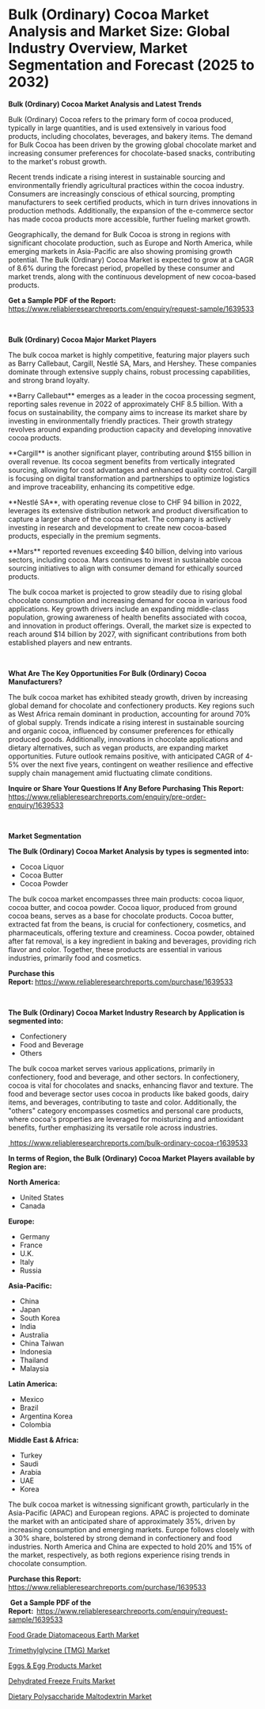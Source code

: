 <p><h1>Bulk (Ordinary) Cocoa Market Analysis and Market Size: Global Industry Overview, Market Segmentation and Forecast (2025 to 2032)</h1></p><p><strong>Bulk (Ordinary) Cocoa Market Analysis and Latest Trends</strong></p>
<p><p>Bulk (Ordinary) Cocoa refers to the primary form of cocoa produced, typically in large quantities, and is used extensively in various food products, including chocolates, beverages, and bakery items. The demand for Bulk Cocoa has been driven by the growing global chocolate market and increasing consumer preferences for chocolate-based snacks, contributing to the market's robust growth. </p><p>Recent trends indicate a rising interest in sustainable sourcing and environmentally friendly agricultural practices within the cocoa industry. Consumers are increasingly conscious of ethical sourcing, prompting manufacturers to seek certified products, which in turn drives innovations in production methods. Additionally, the expansion of the e-commerce sector has made cocoa products more accessible, further fueling market growth.</p><p>Geographically, the demand for Bulk Cocoa is strong in regions with significant chocolate production, such as Europe and North America, while emerging markets in Asia-Pacific are also showing promising growth potential. The Bulk (Ordinary) Cocoa Market is expected to grow at a CAGR of 8.6% during the forecast period, propelled by these consumer and market trends, along with the continuous development of new cocoa-based products.</p></p>
<p><strong>Get a Sample PDF of the Report:&nbsp;</strong> <a href="https://www.reliableresearchreports.com/enquiry/request-sample/1639533?utm_campaign=36&utm_medium=2&utm_source=Github&utm_content=ia&utm_term=07042025&utm_id=bulk-ordinary-cocoa">https://www.reliableresearchreports.com/enquiry/request-sample/1639533</a></p>
<p>&nbsp;</p>
<p><strong>Bulk (Ordinary) Cocoa Major Market Players</strong></p>
<p><p>The bulk cocoa market is highly competitive, featuring major players such as Barry Callebaut, Cargill, Nestlé SA, Mars, and Hershey. These companies dominate through extensive supply chains, robust processing capabilities, and strong brand loyalty. </p><p>**Barry Callebaut** emerges as a leader in the cocoa processing segment, reporting sales revenue in 2022 of approximately CHF 8.5 billion. With a focus on sustainability, the company aims to increase its market share by investing in environmentally friendly practices. Their growth strategy revolves around expanding production capacity and developing innovative cocoa products.</p><p>**Cargill** is another significant player, contributing around $155 billion in overall revenue. Its cocoa segment benefits from vertically integrated sourcing, allowing for cost advantages and enhanced quality control. Cargill is focusing on digital transformation and partnerships to optimize logistics and improve traceability, enhancing its competitive edge.</p><p>**Nestlé SA**, with operating revenue close to CHF 94 billion in 2022, leverages its extensive distribution network and product diversification to capture a larger share of the cocoa market. The company is actively investing in research and development to create new cocoa-based products, especially in the premium segments.</p><p>**Mars** reported revenues exceeding $40 billion, delving into various sectors, including cocoa. Mars continues to invest in sustainable cocoa sourcing initiatives to align with consumer demand for ethically sourced products.</p><p>The bulk cocoa market is projected to grow steadily due to rising global chocolate consumption and increasing demand for cocoa in various food applications. Key growth drivers include an expanding middle-class population, growing awareness of health benefits associated with cocoa, and innovation in product offerings. Overall, the market size is expected to reach around $14 billion by 2027, with significant contributions from both established players and new entrants.</p></p>
<p>&nbsp;</p>
<p><strong>What Are The Key Opportunities For Bulk (Ordinary) Cocoa Manufacturers?</strong></p>
<p><p>The bulk cocoa market has exhibited steady growth, driven by increasing global demand for chocolate and confectionery products. Key regions such as West Africa remain dominant in production, accounting for around 70% of global supply. Trends indicate a rising interest in sustainable sourcing and organic cocoa, influenced by consumer preferences for ethically produced goods. Additionally, innovations in chocolate applications and dietary alternatives, such as vegan products, are expanding market opportunities. Future outlook remains positive, with anticipated CAGR of 4-5% over the next five years, contingent on weather resilience and effective supply chain management amid fluctuating climate conditions.</p></p>
<p><strong>Inquire or Share Your Questions If Any Before Purchasing This Report:</strong> <a href="https://www.reliableresearchreports.com/enquiry/pre-order-enquiry/1639533?utm_campaign=36&utm_medium=2&utm_source=Github&utm_content=ia&utm_term=07042025&utm_id=bulk-ordinary-cocoa">https://www.reliableresearchreports.com/enquiry/pre-order-enquiry/1639533</a></p>
<p>&nbsp;</p>
<p><strong>Market Segmentation</strong></p>
<p><strong>The Bulk (Ordinary) Cocoa Market Analysis by types is segmented into:</strong></p>
<p><ul><li>Cocoa Liquor</li><li>Cocoa Butter</li><li>Cocoa Powder</li></ul></p>
<p><p>The bulk cocoa market encompasses three main products: cocoa liquor, cocoa butter, and cocoa powder. Cocoa liquor, produced from ground cocoa beans, serves as a base for chocolate products. Cocoa butter, extracted fat from the beans, is crucial for confectionery, cosmetics, and pharmaceuticals, offering texture and creaminess. Cocoa powder, obtained after fat removal, is a key ingredient in baking and beverages, providing rich flavor and color. Together, these products are essential in various industries, primarily food and cosmetics.</p></p>
<p><strong>Purchase this Report:&nbsp;</strong><a href="https://www.reliableresearchreports.com/purchase/1639533?utm_campaign=36&utm_medium=2&utm_source=Github&utm_content=ia&utm_term=07042025&utm_id=bulk-ordinary-cocoa">https://www.reliableresearchreports.com/purchase/1639533</a></p>
<p>&nbsp;</p>
<p><strong>The Bulk (Ordinary) Cocoa Market Industry Research by Application is segmented into:</strong></p>
<p><ul><li>Confectionery</li><li>Food and Beverage</li><li>Others</li></ul></p>
<p><p>The bulk cocoa market serves various applications, primarily in confectionery, food and beverage, and other sectors. In confectionery, cocoa is vital for chocolates and snacks, enhancing flavor and texture. The food and beverage sector uses cocoa in products like baked goods, dairy items, and beverages, contributing to taste and color. Additionally, the "others" category encompasses cosmetics and personal care products, where cocoa's properties are leveraged for moisturizing and antioxidant benefits, further emphasizing its versatile role across industries.</p></p>
<p><a href="https://www.reliableresearchreports.com/bulk-ordinary-cocoa-r1639533?utm_campaign=36&utm_medium=2&utm_source=Github&utm_content=ia&utm_term=07042025&utm_id=bulk-ordinary-cocoa">&nbsp;https://www.reliableresearchreports.com/bulk-ordinary-cocoa-r1639533</a></p>
<p><strong>In terms of Region, the Bulk (Ordinary) Cocoa Market Players available by Region are:</strong></p>
<p>
    <p> <strong> North America: </strong>
        <ul>
            <li>United States</li>
            <li>Canada</li>
        </ul>
        </p> 
    <p> <strong> Europe: </strong>
        <ul>
            <li>Germany</li>
            <li>France</li>
            <li>U.K.</li>
            <li>Italy</li>
            <li>Russia</li>
        </ul>
        </p> 
    <p> <strong> Asia-Pacific: </strong>
        <ul>
            <li>China</li>
            <li>Japan</li>
            <li>South Korea</li>
            <li>India</li>
            <li>Australia</li>
            <li>China Taiwan</li>
            <li>Indonesia</li>
            <li>Thailand</li>
            <li>Malaysia</li>
        </ul>
        </p> 
    <p> <strong> Latin America: </strong>
        <ul>
            <li>Mexico</li>
            <li>Brazil</li>
            <li>Argentina Korea</li>
            <li>Colombia</li>
        </ul>
        </p> 
    <p> <strong> Middle East & Africa: </strong>
        <ul>
            <li>Turkey</li>
            <li>Saudi</li>
            <li>Arabia</li>
            <li>UAE</li>
            <li>Korea</li>
        </ul>
    </p>
    </p>
<p><p>The bulk cocoa market is witnessing significant growth, particularly in the Asia-Pacific (APAC) and European regions. APAC is projected to dominate the market with an anticipated share of approximately 35%, driven by increasing consumption and emerging markets. Europe follows closely with a 30% share, bolstered by strong demand in confectionery and food industries. North America and China are expected to hold 20% and 15% of the market, respectively, as both regions experience rising trends in chocolate consumption.</p></p>
<p><strong>Purchase this Report: </strong><a href="https://www.reliableresearchreports.com/purchase/1639533?utm_campaign=36&utm_medium=2&utm_source=Github&utm_content=ia&utm_term=07042025&utm_id=bulk-ordinary-cocoa">https://www.reliableresearchreports.com/purchase/1639533</a></p>
<p>&nbsp;<strong>Get a Sample PDF of the Report:&nbsp;&nbsp;</strong><a href="https://www.reliableresearchreports.com/enquiry/request-sample/1639533?utm_campaign=36&utm_medium=2&utm_source=Github&utm_content=ia&utm_term=07042025&utm_id=bulk-ordinary-cocoa">https://www.reliableresearchreports.com/enquiry/request-sample/1639533</a></p>
<p><strong></strong></p>
<p><p><a href="https://github.com/elroddrewspm/Market-Research-Report-List-1/blob/main/food-grade-diatomaceous-earth-market.md?utm_campaign=36&utm_medium=2&utm_source=Github&utm_content=ia&utm_term=07042025&utm_id=bulk-ordinary-cocoa">Food Grade Diatomaceous Earth Market</a></p><p><a href="https://github.com/mokeleveisel/Market-Research-Report-List-1/blob/main/trimethylglycine-tmg-market.md?utm_campaign=36&utm_medium=2&utm_source=Github&utm_content=ia&utm_term=07042025&utm_id=bulk-ordinary-cocoa">Trimethylglycine (TMG) Market</a></p><p><a href="https://github.com/adelanwkadua/Market-Research-Report-List-1/blob/main/eggs-egg-products-market.md?utm_campaign=36&utm_medium=2&utm_source=Github&utm_content=ia&utm_term=07042025&utm_id=bulk-ordinary-cocoa">Eggs & Egg Products Market</a></p><p><a href="https://github.com/helmeludu/Market-Research-Report-List-1/blob/main/dehydrated-freeze-fruits-market.md?utm_campaign=36&utm_medium=2&utm_source=Github&utm_content=ia&utm_term=07042025&utm_id=bulk-ordinary-cocoa">Dehydrated Freeze Fruits Market</a></p><p><a href="https://github.com/baheraennika/Market-Research-Report-List-1/blob/main/dietary-polysaccharide-maltodextrin-market.md?utm_campaign=36&utm_medium=2&utm_source=Github&utm_content=ia&utm_term=07042025&utm_id=bulk-ordinary-cocoa">Dietary Polysaccharide Maltodextrin Market</a></p></p>